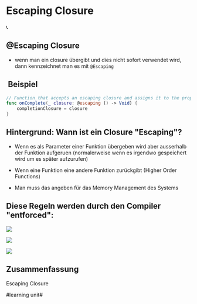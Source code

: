 # Escaping Closure
📞

## @Escaping Closure

- wenn man ein closure übergibt und dies nicht sofort verwendet wird, dann kennzeichnet man es mit `@Escaping`


##  Beispiel

```swift
// Function that accepts an escaping closure and assigns it to the property
func onComplete(_ closure: @escaping () -> Void) {
	completionClosure = closure
}
```


## Hintergrund: Wann ist ein Closure "Escaping"?

- Wenn es als Parameter einer Funktion übergeben wird aber ausserhalb der Funktion aufgeruen (normalerweise wenn es irgendwo gespeichert wird um es später aufzurufen)
- Wenn eine Funktion eine andere Funktion zurückgibt (Higher Order Functions)


- Man muss das angeben für das Memory Management des Systems

## Diese Regeln werden durch den Compiler "entforced":

![][image-1]

![][image-2]


![][image-3]

## Zusammenfassung
Escaping Closure

[image-1]:	assets/Bildschirmfoto%202024-01-08%20um%2017.04.42.png
[image-2]:	assets/Bildschirmfoto%202024-01-08%20um%2017.02.51.png
[image-3]:	assets/Bildschirmfoto%202024-01-08%20um%2017.04.27.png

#learning unit#